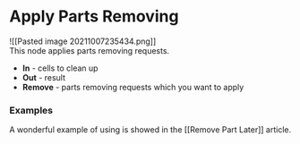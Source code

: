 # **Apply Parts Removing**

![[Pasted image 20211007235434.png]]  
This node applies parts removing requests.  

- **In** - cells to clean up
- **Out** - result
- **Remove** - parts removing requests which you want to apply

### Examples

A wonderful example of using is showed in the [[Remove Part Later]] article.